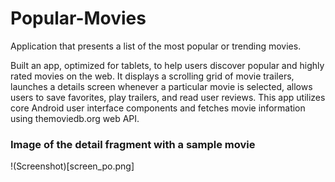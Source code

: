 # Popular-Movies
Application that presents a list of the most popular or trending movies.


Built an app, optimized for tablets, to help users discover popular and highly rated movies on the web. It displays a scrolling grid of movie trailers, launches a details screen whenever a particular movie is selected, allows users to save favorites, play trailers, and read user reviews. This app utilizes core Android user interface components and fetches movie information using themoviedb.org web API.

### Image of the detail fragment with a sample movie
!(Screenshot)[screen_po.png]
